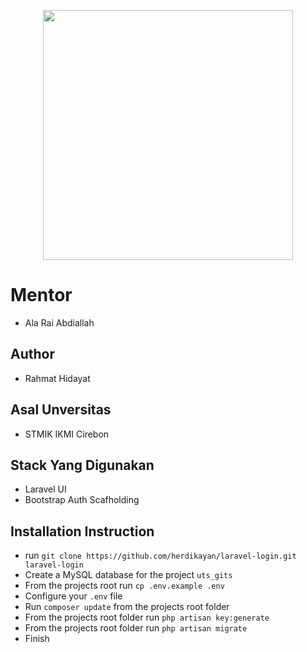 <p align="center"><a href="https://laravel.com" target="_blank"><img src="https://raw.githubusercontent.com/laravel/art/master/logo-lockup/5%20SVG/2%20CMYK/1%20Full%20Color/laravel-logolockup-cmyk-red.svg" width="400"></a></p>

# Mentor
- Ala Rai Abdiallah

## Author
- Rahmat Hidayat

## Asal Unversitas
- STMIK IKMI Cirebon

## Stack Yang Digunakan
- Laravel UI
- Bootstrap Auth Scafholding

## Installation Instruction
- run ```git clone https://github.com/herdikayan/laravel-login.git laravel-login```
- Create a MySQL database for the project ```uts_gits```
- From the projects root run ```cp .env.example .env```
- Configure your ```.env``` file
- Run ```composer update``` from the projects root folder
- From the projects root folder run ```php artisan key:generate```
- From the projects root folder run ```php artisan migrate```
- Finish

